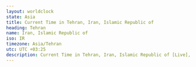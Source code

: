 ```yaml
---
layout: worldclock
state: Asia
title: Current Time in Tehran, Iran, Islamic Republic of
heading: Tehran
name: Iran, Islamic Republic of
iso: IR
timezone: Asia/Tehran
utc: UTC +03:25
description: Current Time in Tehran, Iran, Islamic Republic of [Live], Asia. Live update now time in Tehran, timezone Asia/Tehran, UTC +03:25, Country ISO code & Current Local Time.
---
```


